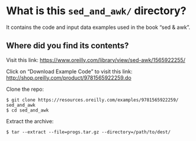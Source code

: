 # What is this `sed_and_awk/` directory?

It contains the code and input data examples used in the book “sed & awk”.

## Where did you find its contents?

Visit this link:
<https://www.oreilly.com/library/view/sed-awk/1565922255/>

Click on “Download Example Code” to visit this link:
<http://shop.oreilly.com/product/9781565922259.do>

Clone the repo:

    $ git clone https://resources.oreilly.com/examples/9781565922259/ sed_and_awk
    $ cd sed_and_awk

Extract the archive:

    $ tar --extract --file=progs.tar.gz --directory=/path/to/dest/
